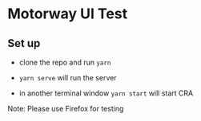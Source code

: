 # Motorway UI Test

## Set up

- clone the repo and run `yarn`

- `yarn serve` will run the server

- in another terminal window `yarn start` will start CRA

Note: Please use Firefox for testing
